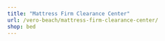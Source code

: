 ```yaml
---
title: "Mattress Firm Clearance Center"
url: /vero-beach/mattress-firm-clearance-center/
shop: bed
---
```


